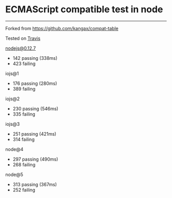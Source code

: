 # ECMAScript compatible test in node

---

Forked from https://github.com/kangax/compat-table

Tested on [Travis](https://travis-ci.org/popomore/node-es-test/)

nodejs@0.12.7

- 142 passing (338ms)
- 423 failing

iojs@1

- 176 passing (280ms)
- 389 failing

iojs@2

- 230 passing (546ms)
- 335 failing

iojs@3

- 251 passing (421ms)
- 314 failing

node@4

- 297 passing (490ms)
- 268 failing

node@5

- 313 passing (367ms)
- 252 failing
